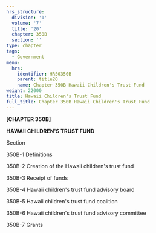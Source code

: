 ```yaml
---
hrs_structure:
  division: '1'
  volume: '7'
  title: '20'
  chapter: 350B
  section: ''
type: chapter
tags:
  - Government
menu:
  hrs:
    identifier: HRS0350B
    parent: title20
    name: Chapter 350B Hawaii Children's Trust Fund
weight: 22000
title: Hawaii Children's Trust Fund
full_title: Chapter 350B Hawaii Children's Trust Fund
---
```

**[CHAPTER 350B]**

**HAWAII CHILDREN'S TRUST FUND**

Section

350B-1 Definitions

350B-2 Creation of the Hawaii children's trust fund

350B-3 Receipt of funds

350B-4 Hawaii children's trust fund advisory board

350B-5 Hawaii children's trust fund coalition

350B-6 Hawaii children's trust fund advisory committee

350B-7 Grants